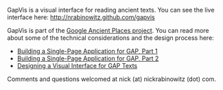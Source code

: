 GapVis is a visual interface for reading ancient texts. You can see the live interface here: http://nrabinowitz.github.com/gapvis

GapVis is part of the [Google Ancient Places project](http://googleancientplaces.wordpress.com/). You can read more about some of the technical considerations and the design process here:

 * [Building a Single-Page Application for GAP, Part 1](http://googleancientplaces.wordpress.com/2011/10/05/building-a-single-page-application-for-gap-part-1/)
 * [Building a Single-Page Application for GAP, Part 2](http://googleancientplaces.wordpress.com/2011/10/13/building-a-single-page-application-for-gap-part-2/)
 * [Designing a Visual Interface for GAP Texts](http://googleancientplaces.wordpress.com/2011/10/25/designing-a-visual-interface-for-gap-texts/)
 
Comments and questions welcomed at nick (at) nickrabinowitz (dot) com.